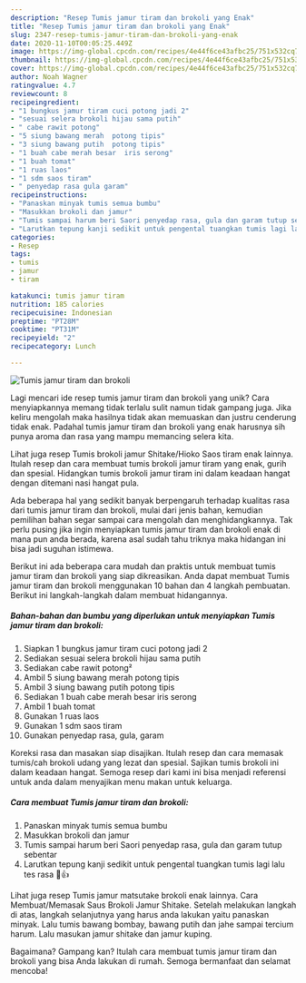 ```yaml
---
description: "Resep Tumis jamur tiram dan brokoli yang Enak"
title: "Resep Tumis jamur tiram dan brokoli yang Enak"
slug: 2347-resep-tumis-jamur-tiram-dan-brokoli-yang-enak
date: 2020-11-10T00:05:25.449Z
image: https://img-global.cpcdn.com/recipes/4e44f6ce43afbc25/751x532cq70/tumis-jamur-tiram-dan-brokoli-foto-resep-utama.jpg
thumbnail: https://img-global.cpcdn.com/recipes/4e44f6ce43afbc25/751x532cq70/tumis-jamur-tiram-dan-brokoli-foto-resep-utama.jpg
cover: https://img-global.cpcdn.com/recipes/4e44f6ce43afbc25/751x532cq70/tumis-jamur-tiram-dan-brokoli-foto-resep-utama.jpg
author: Noah Wagner
ratingvalue: 4.7
reviewcount: 8
recipeingredient:
- "1 bungkus jamur tiram cuci potong jadi 2"
- "sesuai selera brokoli hijau sama putih"
- " cabe rawit potong"
- "5 siung bawang merah  potong tipis"
- "3 siung bawang putih  potong tipis"
- "1 buah cabe merah besar  iris serong"
- "1 buah tomat"
- "1 ruas laos"
- "1 sdm saos tiram"
- " penyedap rasa gula garam"
recipeinstructions:
- "Panaskan minyak tumis semua bumbu"
- "Masukkan brokoli dan jamur"
- "Tumis sampai harum beri Saori penyedap rasa, gula dan garam tutup sebentar"
- "Larutkan tepung kanji sedikit untuk pengental tuangkan tumis lagi lalu tes rasa 🥰👍"
categories:
- Resep
tags:
- tumis
- jamur
- tiram

katakunci: tumis jamur tiram 
nutrition: 185 calories
recipecuisine: Indonesian
preptime: "PT28M"
cooktime: "PT31M"
recipeyield: "2"
recipecategory: Lunch

---
```



![Tumis jamur tiram dan brokoli](https://img-global.cpcdn.com/recipes/4e44f6ce43afbc25/751x532cq70/tumis-jamur-tiram-dan-brokoli-foto-resep-utama.jpg)

Lagi mencari ide resep tumis jamur tiram dan brokoli yang unik? Cara menyiapkannya memang tidak terlalu sulit namun tidak gampang juga. Jika keliru mengolah maka hasilnya tidak akan memuaskan dan justru cenderung tidak enak. Padahal tumis jamur tiram dan brokoli yang enak harusnya sih punya aroma dan rasa yang mampu memancing selera kita.

Lihat juga resep Tumis brokoli jamur Shitake/Hioko Saos tiram enak lainnya. Itulah resep dan cara membuat tumis brokoli jamur tiram yang enak, gurih dan spesial. Hidangkan tumis brokoli jamur tiram ini dalam keadaan hangat dengan ditemani nasi hangat pula.

Ada beberapa hal yang sedikit banyak berpengaruh terhadap kualitas rasa dari tumis jamur tiram dan brokoli, mulai dari jenis bahan, kemudian pemilihan bahan segar sampai cara mengolah dan menghidangkannya. Tak perlu pusing jika ingin menyiapkan tumis jamur tiram dan brokoli enak di mana pun anda berada, karena asal sudah tahu triknya maka hidangan ini bisa jadi suguhan istimewa.


Berikut ini ada beberapa cara mudah dan praktis untuk membuat tumis jamur tiram dan brokoli yang siap dikreasikan. Anda dapat membuat Tumis jamur tiram dan brokoli menggunakan 10 bahan dan 4 langkah pembuatan. Berikut ini langkah-langkah dalam membuat hidangannya.

<!--inarticleads1-->

##### Bahan-bahan dan bumbu yang diperlukan untuk menyiapkan Tumis jamur tiram dan brokoli:

1. Siapkan 1 bungkus jamur tiram cuci potong jadi 2
1. Sediakan sesuai selera brokoli hijau sama putih
1. Sediakan  cabe rawit potong²
1. Ambil 5 siung bawang merah  potong tipis
1. Ambil 3 siung bawang putih  potong tipis
1. Sediakan 1 buah cabe merah besar  iris serong
1. Ambil 1 buah tomat
1. Gunakan 1 ruas laos
1. Gunakan 1 sdm saos tiram
1. Gunakan  penyedap rasa, gula, garam


Koreksi rasa dan masakan siap disajikan. Itulah resep dan cara memasak tumis/cah brokoli udang yang lezat dan spesial. Sajikan tumis brokoli ini dalam keadaan hangat. Semoga resep dari kami ini bisa menjadi referensi untuk anda dalam menyajikan menu makan untuk keluarga. 

<!--inarticleads2-->

##### Cara membuat Tumis jamur tiram dan brokoli:

1. Panaskan minyak tumis semua bumbu
1. Masukkan brokoli dan jamur
1. Tumis sampai harum beri Saori penyedap rasa, gula dan garam tutup sebentar
1. Larutkan tepung kanji sedikit untuk pengental tuangkan tumis lagi lalu tes rasa 🥰👍


Lihat juga resep Tumis jamur matsutake brokoli enak lainnya. Cara Membuat/Memasak Saus Brokoli Jamur Shitake. Setelah melakukan langkah di atas, langkah selanjutnya yang harus anda lakukan yaitu panaskan minyak. Lalu tumis bawang bombay, bawang putih dan jahe sampai tercium harum. Lalu masukan jamur shitake dan jamur kuping. 

Bagaimana? Gampang kan? Itulah cara membuat tumis jamur tiram dan brokoli yang bisa Anda lakukan di rumah. Semoga bermanfaat dan selamat mencoba!
